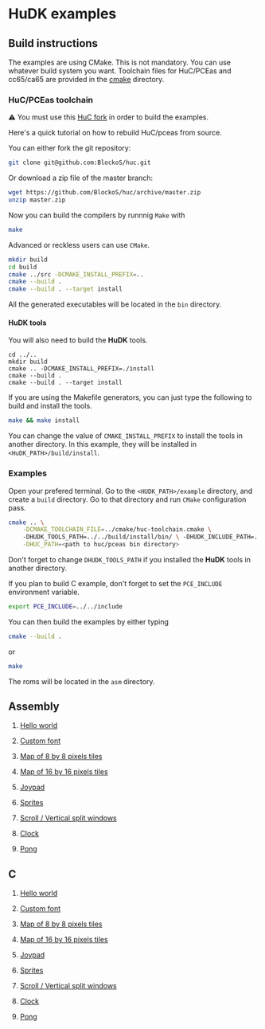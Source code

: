 # HuDK examples

## Build instructions
The examples are using CMake. This is not mandatory. You can use whatever build system you want.
Toolchain files for HuC/PCEas and cc65/ca65 are provided in the [cmake](./cmake/) directory.

### HuC/PCEas toolchain
⚠️ You must use this [HuC fork](https://github.com/BlockoS/huc) in order to build the examples.

Here's a quick tutorial on how to rebuild HuC/pceas from source.

You can either fork the git repository:
```bash
git clone git@github.com:BlockoS/huc.git
```
Or download a zip file of the master branch:
```bash
wget https://github.com/BlockoS/huc/archive/master.zip
unzip master.zip
```

Now you can build the compilers by runnnig `Make` with
```bash
make
```

Advanced or reckless users can use `CMake`.
```bash
mkdir build
cd build
cmake ../src -DCMAKE_INSTALL_PREFIX=..
cmake --build .
cmake --build . --target install
```

All the generated executables will be located in the `bin` directory.

#### HuDK tools

You will also need to build the **HuDK** tools. 

```build
cd ../..
mkdir build
cmake .. -DCMAKE_INSTALL_PREFIX=./install
cmake --build .
cmake --build . --target install
```

If you are using the Makefile generators, you can just type the following to build and install the tools.
```bash
make && make install
```

You can change the value of `CMAKE_INSTALL_PREFIX` to install the tools in another directory.
In this example, they will be installed in `<HuDK_PATH>/build/install`.

### Examples

Open your prefered terminal. Go to the `<HUDK_PATH>/example` directory, and create a `build` directory. 
Go to that directory and run `CMake` configuration pass.
```bash
cmake .. \
    -DCMAKE_TOOLCHAIN_FILE=../cmake/huc-toolchain.cmake \ 
    -DHUDK_TOOLS_PATH=../../build/install/bin/ \ -DHUDK_INCLUDE_PATH=../../include/ \
    -DHUC_PATH=<path to huc/pceas bin directory>
```

Don't forget to change `DHUDK_TOOLS_PATH` if you installed the **HuDK** tools in another directory.

If you plan to build C example, don't forget to set the `PCE_INCLUDE` environment variable.
```bash
export PCE_INCLUDE=../../include
```

You can then build the examples by either typing
```bash
cmake --build .
```
or
```bash
make
```
The roms will be located in the `asm` directory.

## Assembly 

1. [Hello world](asm/1_hello_world/README.md)

1. [Custom font](asm/2_custom_font/README.md)

1. [Map of 8 by 8 pixels tiles](asm/3_map_8x8/README.md)

1. [Map of 16 by 16 pixels tiles](asm/4_map_16x16/README.md)

1. [Joypad](asm/5_joypad/README.md)

1. [Sprites](asm/6_sprites/README.md)

1. [Scroll / Vertical split windows](asm/7_scroll/README.md)

1. [Clock](asm/8_clock/README.md)

1. [Pong](asm/9_pong/README.md)

## C

1. [Hello world](C/1_hello_world/README.md)

1. [Custom font](C/2_custom_font/README.md)

1. [Map of 8 by 8 pixels tiles](C/3_map_8x8/README.md)

1. [Map of 16 by 16 pixels tiles](C/4_map_16x16/README.md)

1. [Joypad](C/5_joypad/README.md)

1. [Sprites](C/6_sprites/README.md)

1. [Scroll / Vertical split windows](C/7_scroll/README.md)

1. [Clock](C/8_clock/README.md)

1. [Pong](C/9_pong/README.md)